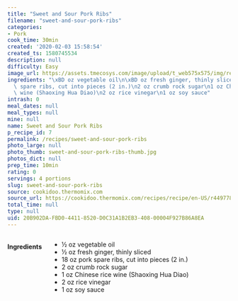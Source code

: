 ```yaml
---
title: "Sweet and Sour Pork Ribs"
filename: "sweet-and-sour-pork-ribs"
categories:
- Pork
cook_time: 30min
created: '2020-02-03 15:58:54'
created_ts: 1580745534
description: null
difficulty: Easy
image_url: https://assets.tmecosys.com/image/upload/t_web575x575/img/recipe/ras/Assets/F772BA2A-2A16-4BAC-987F-29DCE887942E/Derivates/887DE0F0-8570-4E9C-8FD8-238A90CF4593.jpg
ingredients: "\xBD oz vegetable oil\n\xBD oz fresh ginger, thinly sliced\n18 oz pork\
  \ spare ribs, cut into pieces (2 in.)\n2 oz crumb rock sugar\n1 oz Chinese rice\
  \ wine (Shaoxing Hua Diao)\n2 oz rice vinegar\n1 oz soy sauce"
intrash: 0
meal_dates: null
meal_types: null
mine: null
name: Sweet and Sour Pork Ribs
p_recipe_id: 7
permalink: /recipes/sweet-and-sour-pork-ribs
photo_large: null
photo_thumb: sweet-and-sour-pork-ribs-thumb.jpg
photos_dict: null
prep_time: 10min
rating: 0
servings: 4 portions
slug: sweet-and-sour-pork-ribs
source: cookidoo.thermomix.com
source_url: https://cookidoo.thermomix.com/recipes/recipe/en-US/r449778
total_time: null
type: null
uid: 20B902DA-FBD0-4411-8520-D0C31A1B2EB3-408-00004F927B86A8EA
---
```

<div class="large-8 medium-7 columns" id="writeup">	</div><!-- #writeup -->
</div><!-- #row-one -->
<div class="row" id="row-two">	<div class="medium-4 small-5 columns" id="ingredients"><h4>Ingredients</h4><div class="box box-ingredients content"><ul>
<li>½ oz vegetable oil</li>
<li>½ oz fresh ginger, thinly sliced</li>
<li>18 oz pork spare ribs, cut into pieces (2 in.)</li>
<li>2 oz crumb rock sugar</li>
<li>1 oz Chinese rice wine (Shaoxing Hua Diao)</li>
<li>2 oz rice vinegar</li>
<li>1 oz soy sauce</li>
</ul>
</div>	</div>	<div class="medium-6 small-7 columns" id="directions">	</div>